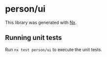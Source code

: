 # person/ui

This library was generated with [Nx](https://nx.dev).

## Running unit tests

Run `nx test person/ui` to execute the unit tests.

